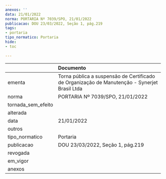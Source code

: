 ```yaml
---
anexos: ''
data: 21/01/2022
norma: PORTARIA Nº 7039/SPO, 21/01/2022
publicacao: DOU 23/03/2022, Seção 1, pág.219
tags:
- portaria
tipo_normatico: Portaria
hide: 
- toc 
 
---
```


|                    | Documento                                                                                    |
|:-------------------|:---------------------------------------------------------------------------------------------|
| ementa             | Torna pública a suspensão de Certificado de Organização de Manutenção - Synerjet Brasil Ltda |
| norma              | PORTARIA Nº 7039/SPO, 21/01/2022                                                             |
| tornada_sem_efeito |                                                                                              |
| alterada           |                                                                                              |
| data               | 21/01/2022                                                                                   |
| outros             |                                                                                              |
| tipo_normatico     | Portaria                                                                                     |
| publicacao         | DOU 23/03/2022, Seção 1, pág.219                                                             |
| revogada           |                                                                                              |
| em_vigor           |                                                                                              |
| anexos             |                                                                                              |